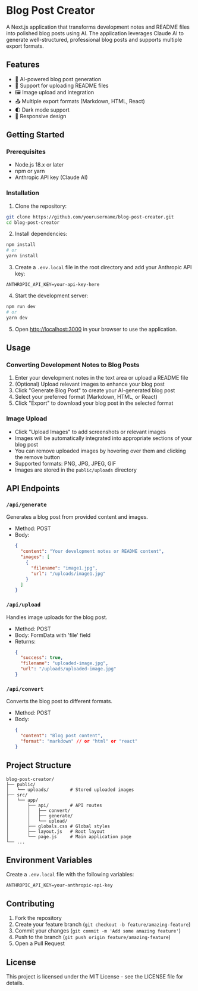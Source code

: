 # Blog Post Creator

A Next.js application that transforms development notes and README files into polished blog posts using AI. The application leverages Claude AI to generate well-structured, professional blog posts and supports multiple export formats.

## Features

- 🤖 AI-powered blog post generation
- 📝 Support for uploading README files
- 🖼️ Image upload and integration
- 📤 Multiple export formats (Markdown, HTML, React)
- 🌓 Dark mode support
- 📱 Responsive design

## Getting Started

### Prerequisites

- Node.js 18.x or later
- npm or yarn
- Anthropic API key (Claude AI)

### Installation

1. Clone the repository:
```bash
git clone https://github.com/yourusername/blog-post-creator.git
cd blog-post-creator
```

2. Install dependencies:
```bash
npm install
# or
yarn install
```

3. Create a `.env.local` file in the root directory and add your Anthropic API key:
```env
ANTHROPIC_API_KEY=your-api-key-here
```

4. Start the development server:
```bash
npm run dev
# or
yarn dev
```

5. Open [http://localhost:3000](http://localhost:3000) in your browser to use the application.

## Usage

### Converting Development Notes to Blog Posts

1. Enter your development notes in the text area or upload a README file
2. (Optional) Upload relevant images to enhance your blog post
3. Click "Generate Blog Post" to create your AI-generated blog post
4. Select your preferred format (Markdown, HTML, or React)
5. Click "Export" to download your blog post in the selected format

### Image Upload

- Click "Upload Images" to add screenshots or relevant images
- Images will be automatically integrated into appropriate sections of your blog post
- You can remove uploaded images by hovering over them and clicking the remove button
- Supported formats: PNG, JPG, JPEG, GIF
- Images are stored in the `public/uploads` directory

## API Endpoints

### `/api/generate`
Generates a blog post from provided content and images.
- Method: POST
- Body:
  ```json
  {
    "content": "Your development notes or README content",
    "images": [
      {
        "filename": "image1.jpg",
        "url": "/uploads/image1.jpg"
      }
    ]
  }
  ```

### `/api/upload`
Handles image uploads for the blog post.
- Method: POST
- Body: FormData with 'file' field
- Returns: 
  ```json
  {
    "success": true,
    "filename": "uploaded-image.jpg",
    "url": "/uploads/uploaded-image.jpg"
  }
  ```

### `/api/convert`
Converts the blog post to different formats.
- Method: POST
- Body:
  ```json
  {
    "content": "Blog post content",
    "format": "markdown" // or "html" or "react"
  }
  ```

## Project Structure

```
blog-post-creator/
├── public/
│   └── uploads/        # Stored uploaded images
├── src/
│   └── app/
│       ├── api/        # API routes
│       │   ├── convert/
│       │   ├── generate/
│       │   └── upload/
│       ├── globals.css # Global styles
│       ├── layout.js   # Root layout
│       └── page.js     # Main application page
└── ...
```

## Environment Variables

Create a `.env.local` file with the following variables:

```env
ANTHROPIC_API_KEY=your-anthropic-api-key
```

## Contributing

1. Fork the repository
2. Create your feature branch (`git checkout -b feature/amazing-feature`)
3. Commit your changes (`git commit -m 'Add some amazing feature'`)
4. Push to the branch (`git push origin feature/amazing-feature`)
5. Open a Pull Request

## License

This project is licensed under the MIT License - see the LICENSE file for details.
